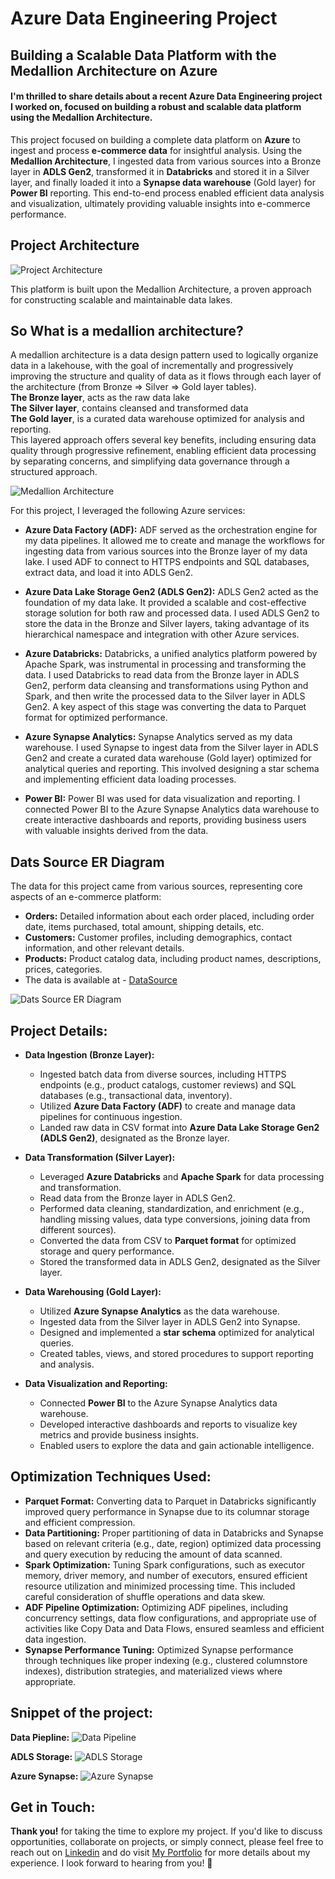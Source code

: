 # Azure Data Engineering Project
## Building a Scalable Data Platform with the Medallion Architecture on Azure
#### I'm thrilled to share details about a recent Azure Data Engineering project I worked on, focused on building a robust and scalable data platform using the Medallion Architecture.

This project focused on building a complete data platform on **Azure** to ingest and process **e-commerce data** for insightful analysis.  Using the **Medallion Architecture**, I ingested data from various sources into a Bronze layer in **ADLS Gen2**, transformed it in **Databricks** and stored it in a Silver layer, and finally loaded it into a **Synapse data warehouse** (Gold layer) for **Power BI** reporting.  This end-to-end process enabled efficient data analysis and visualization, ultimately providing valuable insights into e-commerce performance.

## Project Architecture


![Project Architecture](https://github.com/sairish/Azure-Data-Engineering/blob/main/Architecture%20Diagrams/Azure%20ArchitectureGif.gif)

This platform is built upon the Medallion Architecture, a proven approach for constructing scalable and maintainable data lakes.
## So What is a medallion architecture?
A medallion architecture is a data design pattern used to logically organize data in a lakehouse, with the goal of incrementally and progressively improving the structure and quality of data as it flows through each layer of the architecture (from Bronze ⇒ Silver ⇒ Gold layer tables).\
**The Bronze layer**, acts as the raw data lake \
**The Silver layer**, contains cleansed and transformed data\
**The Gold layer**, is a curated data warehouse optimized for analysis and reporting. \
This layered approach offers several key benefits, including ensuring data quality through progressive refinement, enabling efficient data processing by separating concerns, and simplifying data governance through a structured approach.

![Medallion Architecture](https://github.com/sairish/Azure-Data-Engineering/blob/main/Support%20Images/Meallion%20Architecture.png)

For this project, I leveraged the following Azure services:

*   **Azure Data Factory (ADF):**  ADF served as the orchestration engine for my data pipelines.  It allowed me to create and manage the workflows for ingesting data from various sources into the Bronze layer of my data lake.  I used ADF to connect to HTTPS endpoints and SQL databases, extract data, and load it into ADLS Gen2.

*   **Azure Data Lake Storage Gen2 (ADLS Gen2):** ADLS Gen2 acted as the foundation of my data lake.  It provided a scalable and cost-effective storage solution for both raw and processed data.  I used ADLS Gen2 to store the data in the Bronze and Silver layers, taking advantage of its hierarchical namespace and integration with other Azure services.

*   **Azure Databricks:** Databricks, a unified analytics platform powered by Apache Spark, was instrumental in processing and transforming the data. I used Databricks to read data from the Bronze layer in ADLS Gen2, perform data cleansing and transformations using Python and Spark, and then write the processed data to the Silver layer in ADLS Gen2.  A key aspect of this stage was converting the data to Parquet format for optimized performance.

*   **Azure Synapse Analytics:**  Synapse Analytics served as my data warehouse.  I used Synapse to ingest data from the Silver layer in ADLS Gen2 and create a curated data warehouse (Gold layer) optimized for analytical queries and reporting.  This involved designing a star schema and implementing efficient data loading processes.

*   **Power BI:** Power BI was used for data visualization and reporting. I connected Power BI to the Azure Synapse Analytics data warehouse to create interactive dashboards and reports, providing business users with valuable insights derived from the data.



## Dats Source ER Diagram
The data for this project came from various sources, representing core aspects of an e-commerce platform:
*   **Orders:** Detailed information about each order placed, including order date, items purchased, total amount, shipping details, etc.
*   **Customers:** Customer profiles, including demographics, contact information, and other relevant details.
*   **Products:** Product catalog data, including product names, descriptions, prices, categories.
*   The data is available at - [DataSource](Data%20Source/)

![Dats Source ER Diagram](https://github.com/sairish/Azure-Data-Engineering/blob/main/Data%20Source/Ecomm%20Dataset%20ER%20Diagram.png)

## Project Details:

*   **Data Ingestion (Bronze Layer):**
    *   Ingested batch data from diverse sources, including HTTPS endpoints (e.g., product catalogs, customer reviews) and SQL databases (e.g., transactional data, inventory).
    *   Utilized **Azure Data Factory (ADF)** to create and manage data pipelines for continuous ingestion.
    *   Landed raw data in CSV format into **Azure Data Lake Storage Gen2 (ADLS Gen2)**, designated as the Bronze layer.

*   **Data Transformation (Silver Layer):**
    *   Leveraged **Azure Databricks** and **Apache Spark** for data processing and transformation.
    *   Read data from the Bronze layer in ADLS Gen2.
    *   Performed data cleaning, standardization, and enrichment (e.g., handling missing values, data type conversions, joining data from different sources).
    *   Converted the data from CSV to **Parquet format** for optimized storage and query performance.
    *   Stored the transformed data in ADLS Gen2, designated as the Silver layer.

*   **Data Warehousing (Gold Layer):**
    *   Utilized **Azure Synapse Analytics** as the data warehouse.
    *   Ingested data from the Silver layer in ADLS Gen2 into Synapse.
    *   Designed and implemented a **star schema** optimized for analytical queries.
    *   Created tables, views, and stored procedures to support reporting and analysis.

*   **Data Visualization and Reporting:**
    *   Connected **Power BI** to the Azure Synapse Analytics data warehouse.
    *   Developed interactive dashboards and reports to visualize key metrics and provide business insights.
    *   Enabled users to explore the data and gain actionable intelligence.

## Optimization Techniques Used:

*   **Parquet Format:** Converting data to Parquet in Databricks significantly improved query performance in Synapse due to its columnar storage and efficient compression.
*   **Data Partitioning:** Proper partitioning of data in Databricks and Synapse based on relevant criteria (e.g., date, region) optimized data processing and query execution by reducing the amount of data scanned.
*   **Spark Optimization:** Tuning Spark configurations, such as executor memory, driver memory, and number of executors, ensured efficient resource utilization and minimized processing time. This included careful consideration of shuffle operations and data skew.
*   **ADF Pipeline Optimization:** Optimizing ADF pipelines, including concurrency settings, data flow configurations, and appropriate use of activities like Copy Data and Data Flows, ensured seamless and efficient data ingestion.
*   **Synapse Performance Tuning:** Optimized Synapse performance through techniques like proper indexing (e.g., clustered columnstore indexes), distribution strategies, and materialized views where appropriate.

## Snippet of the project:

**Data Piepline:**
![Data Pipeline](https://github.com/sairish/Azure-Data-Engineering/blob/main/Support%20Images/Data%20Pipeline.png)

**ADLS Storage:**
![ADLS Storage](https://github.com/sairish/Azure-Data-Engineering/blob/main/Support%20Images/Storage%20Layer.png)

**Azure Synapse:**
![Azure Synapse](https://github.com/sairish/Azure-Data-Engineering/blob/main/Support%20Images/Azure%20Synapse.png)

## Get in Touch: 

**Thank you!** for taking the time to explore my project. If you'd like to discuss opportunities, collaborate on projects, or simply connect, please feel free to reach out on [Linkedin](https://www.linkedin.com/in/venkatasairishitha) and do visit [My Portfolio](https://sairish.github.io/) for more details about my experience. I look forward to hearing from you! 👋
